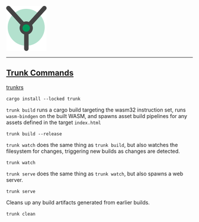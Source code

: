 ![logo](logo.svg?raw=true "logo.svg")
___

## [Trunk Commands](https://trunkrs.dev/commands)

[trunkrs](https://trunkrs.dev/#install)
```shell
cargo install --locked trunk
```
`trunk build` runs a cargo build targeting the wasm32 instruction set, runs `wasm-bindgen` on the built WASM, and spawns
asset build pipelines for any assets defined in the target `index.html`


```shell
trunk build --release
```

`trunk watch` does the same thing as `trunk build`, but also watches the filesystem for changes, triggering new builds
as changes are detected.

```shell
trunk watch
```

`trunk serve` does the same thing as `trunk watch`, but also spawns a web server.

```shell
trunk serve
```

Cleans up any build artifacts generated from earlier builds.

```shell
trunk clean
```